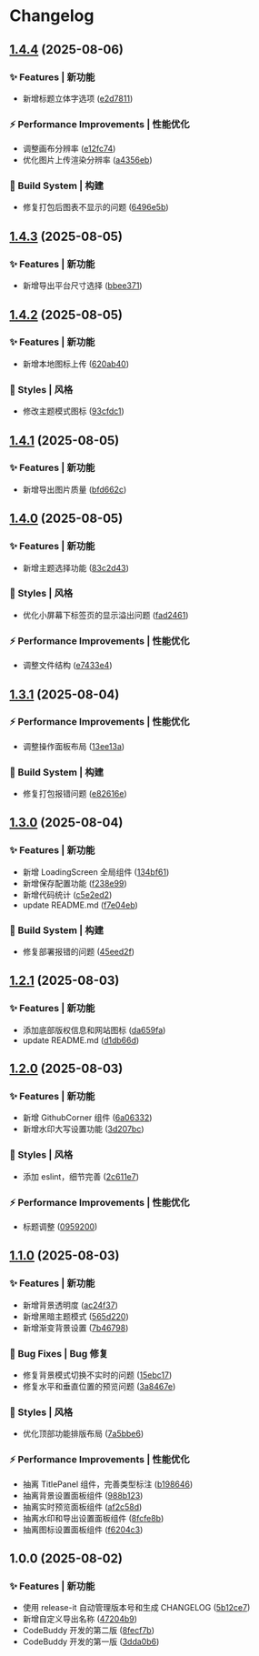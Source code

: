 # Changelog

## [1.4.4](https://github.com/baiwumm/cover-magic/compare/1.4.3...1.4.4) (2025-08-06)

### ✨ Features | 新功能

* 新增标题立体字选项 ([e2d7811](https://github.com/baiwumm/cover-magic/commit/e2d78114cdbdf5836b232abeb120a7602b48b7b6))

### ⚡ Performance Improvements | 性能优化

* 调整画布分辨率 ([e12fc74](https://github.com/baiwumm/cover-magic/commit/e12fc748b265a0617920176756ebce2d979930c4))
* 优化图片上传渲染分辨率 ([a4356eb](https://github.com/baiwumm/cover-magic/commit/a4356eb466f6b58c8241b95db602288f3700a8e6))

### 👷‍ Build System | 构建

* 修复打包后图表不显示的问题 ([6496e5b](https://github.com/baiwumm/cover-magic/commit/6496e5bc68f57871980925cc352019cce0dc7820))

## [1.4.3](https://github.com/baiwumm/cover-magic/compare/1.4.2...1.4.3) (2025-08-05)

### ✨ Features | 新功能

* 新增导出平台尺寸选择 ([bbee371](https://github.com/baiwumm/cover-magic/commit/bbee371dd56a66000ebb9f4d5d54b447007d3741))

## [1.4.2](https://github.com/baiwumm/cover-magic/compare/1.4.1...1.4.2) (2025-08-05)

### ✨ Features | 新功能

* 新增本地图标上传 ([620ab40](https://github.com/baiwumm/cover-magic/commit/620ab40c05e34528de9dd71511f1f6e5e2c2ba45))

### 💄 Styles | 风格

* 修改主题模式图标 ([93cfdc1](https://github.com/baiwumm/cover-magic/commit/93cfdc152bd1c01f180ecfd5ec3e3e7753878bfd))

## [1.4.1](https://github.com/baiwumm/cover-magic/compare/1.4.0...1.4.1) (2025-08-05)

### ✨ Features | 新功能

* 新增导出图片质量 ([bfd662c](https://github.com/baiwumm/cover-magic/commit/bfd662cefbb72fd41a309caa5d9eef2832903f61))

## [1.4.0](https://github.com/baiwumm/cover-magic/compare/1.3.1...1.4.0) (2025-08-05)

### ✨ Features | 新功能

* 新增主题选择功能 ([83c2d43](https://github.com/baiwumm/cover-magic/commit/83c2d43fb072455118b6deef24e8a8a195f081dc))

### 💄 Styles | 风格

* 优化小屏幕下标签页的显示溢出问题 ([fad2461](https://github.com/baiwumm/cover-magic/commit/fad2461b312803c498f0815e83bf67d4ba436c3c))

### ⚡ Performance Improvements | 性能优化

* 调整文件结构 ([e7433e4](https://github.com/baiwumm/cover-magic/commit/e7433e4281254638d75d5f75bb932c20bf03d575))

## [1.3.1](https://github.com/baiwumm/cover-magic/compare/1.3.0...1.3.1) (2025-08-04)

### ⚡ Performance Improvements | 性能优化

* 调整操作面板布局 ([13ee13a](https://github.com/baiwumm/cover-magic/commit/13ee13a54bceede2f9d381a23c84b5d5d2edcef1))

### 👷‍ Build System | 构建

* 修复打包报错问题 ([e82616e](https://github.com/baiwumm/cover-magic/commit/e82616ea9904f02a06e0e27f0b8d216fde8f8d53))

## [1.3.0](https://github.com/baiwumm/cover-magic/compare/1.2.1...1.3.0) (2025-08-04)

### ✨ Features | 新功能

* 新增 LoadingScreen 全局组件 ([134bf61](https://github.com/baiwumm/cover-magic/commit/134bf6155dda3c74be48ff52895cb96a3db153e0))
* 新增保存配置功能 ([f238e99](https://github.com/baiwumm/cover-magic/commit/f238e99c83b4a4c358d115e26c9bd70003e6319c))
* 新增代码统计 ([c5e2ed2](https://github.com/baiwumm/cover-magic/commit/c5e2ed22360a30db58a74b340a52efa76bc680e1))
* update README.md ([f7e04eb](https://github.com/baiwumm/cover-magic/commit/f7e04ebcfb1b101854fc4f5f4fa39ef4722eb25a))

### 👷‍ Build System | 构建

* 修复部署报错的问题 ([45eed2f](https://github.com/baiwumm/cover-magic/commit/45eed2ff78e2387f2b077fd59d76424ee8809e9e))

## [1.2.1](https://github.com/baiwumm/cover-magic/compare/1.2.0...1.2.1) (2025-08-03)

### ✨ Features | 新功能

* 添加底部版权信息和网站图标 ([da659fa](https://github.com/baiwumm/cover-magic/commit/da659faf374f2786278bf6597ad8aed318c8ebfd))
* update README.md ([d1db66d](https://github.com/baiwumm/cover-magic/commit/d1db66d7d5e6cda78e824d52875e78e0bf6280bf))

## [1.2.0](https://github.com/baiwumm/cover-magic/compare/1.1.0...1.2.0) (2025-08-03)

### ✨ Features | 新功能

* 新增 GithubCorner 组件 ([6a06332](https://github.com/baiwumm/cover-magic/commit/6a063322e85b376daf87795b3292f2df8304379b))
* 新增水印大写设置功能 ([3d207bc](https://github.com/baiwumm/cover-magic/commit/3d207bca54b7233218412042919cd19719f1159f))

### 💄 Styles | 风格

* 添加 eslint，细节完善 ([2c611e7](https://github.com/baiwumm/cover-magic/commit/2c611e718f17f5a37831cc508b27da8f8b4c9f5e))

### ⚡ Performance Improvements | 性能优化

* 标题调整 ([0959200](https://github.com/baiwumm/cover-magic/commit/0959200cbed45eaa13734efee5d8c62289501005))

## [1.1.0](https://github.com/baiwumm/vue3-mini-cover/compare/1.0.0...1.1.0) (2025-08-03)

### ✨ Features | 新功能

* 新增背景透明度 ([ac24f37](https://github.com/baiwumm/vue3-mini-cover/commit/ac24f370cd4e40ebbc2d4a74ffabb024fe9dc1bf))
* 新增黑暗主题模式 ([565d220](https://github.com/baiwumm/vue3-mini-cover/commit/565d2206d537c32b417bd6ee9dc4956e24e69094))
* 新增渐变背景设置 ([7b46798](https://github.com/baiwumm/vue3-mini-cover/commit/7b46798d533831a08f95ede79790e3547db4d3a4))

### 🐛 Bug Fixes | Bug 修复

* 修复背景模式切换不实时的问题 ([15ebc17](https://github.com/baiwumm/vue3-mini-cover/commit/15ebc171822680a22bfd9035c5b7d22dc106a6b7))
* 修复水平和垂直位置的预览问题 ([3a8467e](https://github.com/baiwumm/vue3-mini-cover/commit/3a8467eae4ecee05d5d030d6434a605b3de117df))

### 💄 Styles | 风格

* 优化顶部功能排版布局 ([7a5bbe6](https://github.com/baiwumm/vue3-mini-cover/commit/7a5bbe63033c6c96229adcf549ae27fc1a3f6783))

### ⚡ Performance Improvements | 性能优化

* 抽离 TitlePanel 组件，完善类型标注 ([b198646](https://github.com/baiwumm/vue3-mini-cover/commit/b1986462835dcc02ea73112b181b45591ac5482f))
* 抽离背景设置面板组件 ([988b123](https://github.com/baiwumm/vue3-mini-cover/commit/988b1236c60e262f711c6910c8e20ab18a74aa95))
* 抽离实时预览面板组件 ([af2c58d](https://github.com/baiwumm/vue3-mini-cover/commit/af2c58ddfa109a01452009ec674e9eebcb7944da))
* 抽离水印和导出设置面板组件 ([8fcfe8b](https://github.com/baiwumm/vue3-mini-cover/commit/8fcfe8b52328a83fcd500b9b4d387dc885427363))
* 抽离图标设置面板组件 ([f6204c3](https://github.com/baiwumm/vue3-mini-cover/commit/f6204c3211ddfcf42aaf9babd785df36393dc277))

## 1.0.0 (2025-08-02)

### ✨ Features | 新功能

* 使用 release-it 自动管理版本号和生成 CHANGELOG ([5b12ce7](https://github.com/baiwumm/vue3-mini-cover/commit/5b12ce771ffd71ae87e305df88855b8e0db421d9))
* 新增自定义导出名称 ([47204b9](https://github.com/baiwumm/vue3-mini-cover/commit/47204b93b58755cc50012863246ab0d2635407ce))
* CodeBuddy 开发的第二版 ([8fecf7b](https://github.com/baiwumm/vue3-mini-cover/commit/8fecf7b4b0cab999a15c444681e7692425a3e68e))
* CodeBuddy 开发的第一版 ([3dda0b6](https://github.com/baiwumm/vue3-mini-cover/commit/3dda0b65ae6332ac908ae9ce171d8729eb0101bc))
